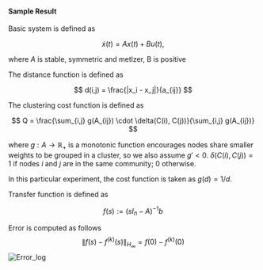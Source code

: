 
#### Sample Result

Basic system is defined as

$$
\dot{x}(t) = A x(t) + B u(t),
$$

where $A$ is stable, symmetric and metlzer, B is positive

The distance function is defined as 

$$
d(i,j) = \frac{|x_i - x_j|}{a_{ij}}
$$

The clustering cost function is defined as 

$$
Q = \frac{\sum_{i,j} g(A_{ij}) \cdot \delta(C(i), C(j))}{\sum_{i,j} g(A_{ij})}
$$

where $g: A \rightarrow \mathbb{R}_+$ is a monotonic function encourages nodes share smaller weights to be grouped in a cluster, so we also assume $g' < 0$. $\delta(C(i), C(j)) = 1$ if nodes $i$ and $j$ are in the same community; 0 otherwise.

In this particular experiment, the cost function is taken as $g(d) = 1/d$.

Transfer function is defined as

$$  
f(s) := (sI_n - A)^{-1} b
$$

Error is computed as follows
$$\|f(s)-f^{(k)}(s)\|_{H_\infty}  = f(0) - f^{(k)}(0)$$
![Error_log](https://github.com/user-attachments/assets/59188097-9e94-4a9c-baba-16f4c8ca5ef5)
